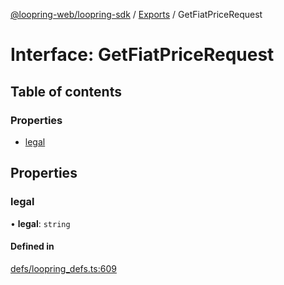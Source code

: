 [@loopring-web/loopring-sdk](../README.md) / [Exports](../modules.md) / GetFiatPriceRequest

# Interface: GetFiatPriceRequest

## Table of contents

### Properties

- [legal](GetFiatPriceRequest.md#legal)

## Properties

### legal

• **legal**: `string`

#### Defined in

[defs/loopring_defs.ts:609](https://github.com/Loopring/loopring_sdk/blob/cd42b57/src/defs/loopring_defs.ts#L609)
